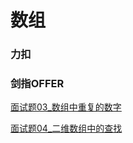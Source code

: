 # 数组

### 力扣

### 剑指OFFER
[面试题03_数组中重复的数字](JianZhiOffer/面试题03_数组中重复的数字.py)

[面试题04_二维数组中的查找](JianZhiOffer/面试题04_二维数组中的查找.py)
